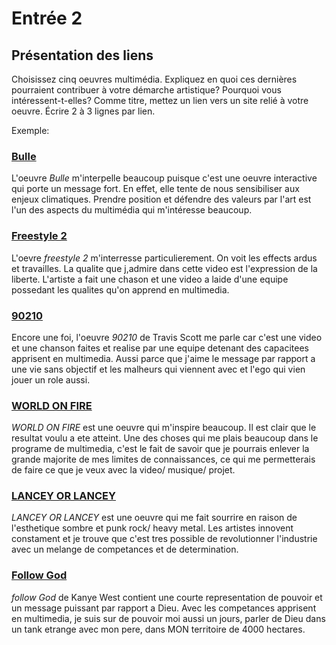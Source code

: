 # Entrée 2
## Présentation des liens
Choisissez cinq oeuvres multimédia. Expliquez en quoi ces dernières pourraient contribuer à votre démarche artistique? Pourquoi vous intéressent-t-elles? Comme titre, mettez un lien vers un site relié à votre oeuvre. Écrire 2 à 3 lignes par lien.

Exemple: 
### [Bulle](https://www.onf.ca/interactif/bulle/) 
L'oeuvre *Bulle* m'interpelle beaucoup puisque c'est une oeuvre interactive qui porte un message fort. En effet, elle tente de nous sensibiliser aux enjeux climatiques. Prendre position et défendre des valeurs par l'art est l'un des aspects du multimédia qui m'intéresse beaucoup. 

### [Freestyle 2](https://www.youtube.com/watch?v=jao-W5tJkYo)
L'oevre *freestyle 2* m'interresse particulierement. On voit les effects ardus et travailles. La qualite que j,admire dans cette video est l'expression de la liberte. L'artiste a fait une chason et une video a laide d'une equipe possedant les qualites qu'on apprend en multimedia.

### [90210](https://www.youtube.com/watch?v=BuNBLjJzRoo)
Encore une foi, l'oeuvre *90210* de Travis Scott me parle car c'est une video et une chanson faites et realise par une equipe detenant des capacitees apprisent en multimedia. Aussi parce que j'aime le message par rapport a une vie sans objectif et les malheurs qui viennent avec et l'ego qui vien jouer un role aussi. 

### [WORLD ON FIRE](https://www.youtube.com/watch?v=UpMTfPVG8Cs)
*WORLD ON FIRE* est une oeuvre qui m'inspire beaucoup. Il est clair que le resultat voulu a ete atteint. Une des choses qui me plais beaucoup dans le programe de multimedia, c'est le fait de savoir que je pourrais enlever la grande majorite de mes limites de connaissances, ce qui me permetterais de faire ce que je veux avec la video/ musique/ projet.  

### [LANCEY OR LANCEY](https://www.youtube.com/watch?v=-DESlOUHfnI)
*LANCEY OR LANCEY* est une oeuvre qui me fait sourrire en raison de l'esthetique sombre et punk rock/ heavy metal. Les artistes innovent constament et je trouve que c'est tres possible de revolutionner l'industrie avec un melange de competances et de determination.

### [Follow God](https://www.youtube.com/watch?v=ivCY3Ec4iaU)
*follow God* de Kanye West contient une courte representation de pouvoir et un message puissant par rapport a Dieu. Avec les competances apprisent en multimedia, je suis sur de pouvoir moi aussi un jours, parler de Dieu dans un tank etrange avec mon pere, dans MON territoire de 4000 hectares.

